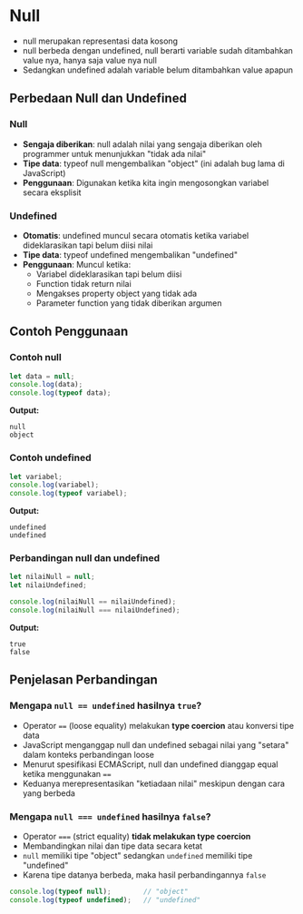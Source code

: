 # Null

- null merupakan representasi data kosong
- null berbeda dengan undefined, null berarti variable sudah ditambahkan value nya, hanya saja value nya null
- Sedangkan undefined adalah variable belum ditambahkan value apapun

## Perbedaan Null dan Undefined

### Null
- **Sengaja diberikan**: null adalah nilai yang sengaja diberikan oleh programmer untuk menunjukkan "tidak ada nilai"
- **Tipe data**: typeof null mengembalikan "object" (ini adalah bug lama di JavaScript)
- **Penggunaan**: Digunakan ketika kita ingin mengosongkan variabel secara eksplisit

### Undefined
- **Otomatis**: undefined muncul secara otomatis ketika variabel dideklarasikan tapi belum diisi nilai
- **Tipe data**: typeof undefined mengembalikan "undefined"
- **Penggunaan**: Muncul ketika:
  - Variabel dideklarasikan tapi belum diisi
  - Function tidak return nilai
  - Mengakses property object yang tidak ada
  - Parameter function yang tidak diberikan argumen

## Contoh Penggunaan

### Contoh null
```javascript
let data = null;
console.log(data);
console.log(typeof data);
```
**Output:**
```
null
object
```

### Contoh undefined
```javascript
let variabel;
console.log(variabel);
console.log(typeof variabel);
```
**Output:**
```
undefined
undefined
```

### Perbandingan null dan undefined
```javascript
let nilaiNull = null;
let nilaiUndefined;

console.log(nilaiNull == nilaiUndefined);
console.log(nilaiNull === nilaiUndefined);
```
**Output:**
```
true
false
```

## Penjelasan Perbandingan

### Mengapa `null == undefined` hasilnya `true`?
- Operator `==` (loose equality) melakukan **type coercion** atau konversi tipe data
- JavaScript menganggap null dan undefined sebagai nilai yang "setara" dalam konteks perbandingan loose
- Menurut spesifikasi ECMAScript, null dan undefined dianggap equal ketika menggunakan `==`
- Keduanya merepresentasikan "ketiadaan nilai" meskipun dengan cara yang berbeda

### Mengapa `null === undefined` hasilnya `false`?
- Operator `===` (strict equality) **tidak melakukan type coercion**
- Membandingkan nilai dan tipe data secara ketat
- `null` memiliki tipe "object" sedangkan `undefined` memiliki tipe "undefined"
- Karena tipe datanya berbeda, maka hasil perbandingannya `false`

```javascript
console.log(typeof null);        // "object"
console.log(typeof undefined);   // "undefined"
```
